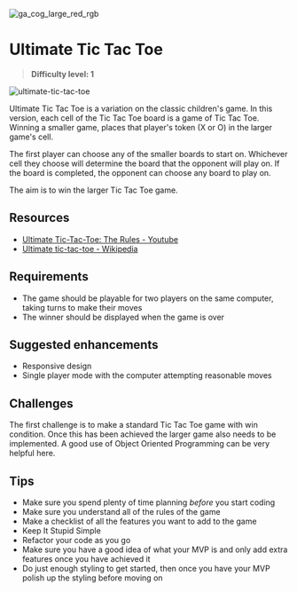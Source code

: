 ![ga_cog_large_red_rgb](https://cloud.githubusercontent.com/assets/40461/8183776/469f976e-1432-11e5-8199-6ac91363302b.png)

# Ultimate Tic Tac Toe

> **Difficulty level: 1**

![ultimate-tic-tac-toe](https://media.git.generalassemb.ly/user/15120/files/db8afa00-fec9-11e8-8a65-d0df35a7d6ce)

Ultimate Tic Tac Toe is a variation on the classic children's game. In this version, each cell of the Tic Tac Toe board is a game of Tic Tac Toe. Winning a smaller game, places that player's token (X or O) in the larger game's cell.

The first player can choose any of the smaller boards to start on. Whichever cell they choose will determine the board that the opponent will play on. If the board is completed, the opponent can choose any board to play on.

The aim is to win the larger Tic Tac Toe game.

## Resources

* [Ultimate Tic-Tac-Toe: The Rules - Youtube](https://www.youtube.com/watch?v=37PC0bGMiTI)
* [Ultimate tic-tac-toe - Wikipedia](https://en.wikipedia.org/wiki/Ultimate_tic-tac-toe)

## Requirements

* The game should be playable for two players on the same computer, taking turns to make their moves
* The winner should be displayed when the game is over

## Suggested enhancements

* Responsive design
* Single player mode with the computer attempting reasonable moves

## Challenges

The first challenge is to make a standard Tic Tac Toe game with win condition. Once this has been achieved the larger game also needs to be implemented. A good use of Object Oriented Programming can be very helpful here.

## Tips

* Make sure you spend plenty of time planning _before_ you start coding
* Make sure you understand all of the rules of the game
* Make a checklist of all the features you want to add to the game
* Keep It Stupid Simple
* Refactor your code as you go
* Make sure you have a good idea of what your MVP is and only add extra features once you have achieved it
* Do just enough styling to get started, then once you have your MVP polish up the styling before moving on
